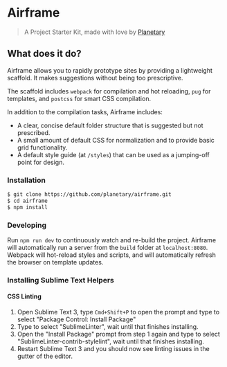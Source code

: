 # Airframe

> A Project Starter Kit, made with love by [Planetary](http://planetary.io)

## What does it do?

Airframe allows you to rapidly prototype sites by providing a lightweight scaffold. It makes
suggestions without being too prescriptive.

The scaffold includes `webpack` for compilation and hot reloading, `pug` for templates, and `postcss` for smart CSS
compilation.

In addition to the compilation tasks, Airframe includes:
* A clear, concise default folder structure that is suggested but not prescribed.
* A small amount of default CSS for normalization and to provide basic grid functionality.
* A default style guide (at `/styles`) that can be used as a jumping-off point for design.

### Installation

```bash
$ git clone https://github.com/planetary/airframe.git
$ cd airframe
$ npm install
```

### Developing
Run `npm run dev` to continuously watch and re-build the project. Airframe will automatically run a server
from the `build` folder at `localhost:8080`. Webpack will hot-reload styles and scripts, and will automatically
refresh the browser on template updates.

### Installing Sublime Text Helpers

#### CSS Linting

1. Open Sublime Text 3, type `Cmd+Shift+P` to open the prompt and type to select "Package Control:
   Install Package"
2. Type to select "SublimeLinter", wait until that finishes installing.
3. Open the "Install Package" prompt from step 1 again and type to select
   "SublimeLinter-contrib-stylelint", wait until that finishes installing.
4. Restart Sublime Text 3 and you should now see linting issues in the gutter of the editor.
